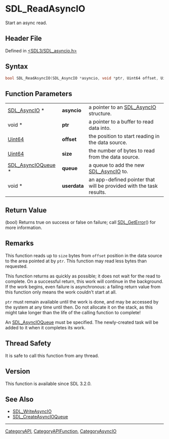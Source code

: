# SDL_ReadAsyncIO

Start an async read.

## Header File

Defined in [<SDL3/SDL_asyncio.h>](https://github.com/libsdl-org/SDL/blob/main/include/SDL3/SDL_asyncio.h)

## Syntax

```c
bool SDL_ReadAsyncIO(SDL_AsyncIO *asyncio, void *ptr, Uint64 offset, Uint64 size, SDL_AsyncIOQueue *queue, void *userdata);
```

## Function Parameters

|                                        |              |                                                                     |
| -------------------------------------- | ------------ | ------------------------------------------------------------------- |
| [SDL_AsyncIO](SDL_AsyncIO) *           | **asyncio**  | a pointer to an [SDL_AsyncIO](SDL_AsyncIO) structure.               |
| void *                                 | **ptr**      | a pointer to a buffer to read data into.                            |
| [Uint64](Uint64)                       | **offset**   | the position to start reading in the data source.                   |
| [Uint64](Uint64)                       | **size**     | the number of bytes to read from the data source.                   |
| [SDL_AsyncIOQueue](SDL_AsyncIOQueue) * | **queue**    | a queue to add the new [SDL_AsyncIO](SDL_AsyncIO) to.               |
| void *                                 | **userdata** | an app-defined pointer that will be provided with the task results. |

## Return Value

(bool) Returns true on success or false on failure; call
[SDL_GetError](SDL_GetError)() for more information.

## Remarks

This function reads up to `size` bytes from `offset` position in the data
source to the area pointed at by `ptr`. This function may read less bytes
than requested.

This function returns as quickly as possible; it does not wait for the read
to complete. On a successful return, this work will continue in the
background. If the work begins, even failure is asynchronous: a failing
return value from this function only means the work couldn't start at all.

`ptr` must remain available until the work is done, and may be accessed by
the system at any time until then. Do not allocate it on the stack, as this
might take longer than the life of the calling function to complete!

An [SDL_AsyncIOQueue](SDL_AsyncIOQueue) must be specified. The
newly-created task will be added to it when it completes its work.

## Thread Safety

It is safe to call this function from any thread.

## Version

This function is available since SDL 3.2.0.

## See Also

- [SDL_WriteAsyncIO](SDL_WriteAsyncIO)
- [SDL_CreateAsyncIOQueue](SDL_CreateAsyncIOQueue)






----
[CategoryAPI](CategoryAPI), [CategoryAPIFunction](CategoryAPIFunction), [CategoryAsyncIO](CategoryAsyncIO)

